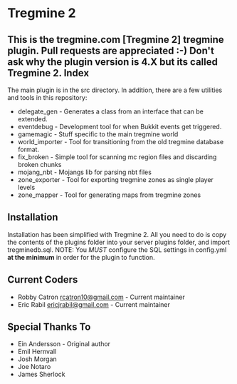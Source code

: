 Tregmine 2
========

This is the tregmine.com [Tregmine 2] tregmine plugin. Pull requests are appreciated :-)
Don't ask why the plugin version is 4.X but its called Tregmine 2.
Index
-----

The main plugin is in the src directory. In addition, there are a few utilities
and tools in this repository:

 * delegate_gen - Generates a class from an interface that can be extended.
 * eventdebug - Development tool for when Bukkit events get triggered.
 * gamemagic - Stuff specific to the main tregmine world
 * world_importer - Tool for transitioning from the old tregmine database
 format.
 * fix_broken - Simple tool for scanning mc region files and discarding broken chunks
 * mojang_nbt - Mojangs lib for parsing nbt files
 * zone_exporter - Tool for exporting tregmine zones as single player levels
 * zone_mapper - Tool for generating maps from tregmine zones

Installation
-----------

Installation has been simplified with Tregmine 2.
All you need to do is copy the contents of the plugins folder into your server plugins folder, and import tregminedb.sql.
NOTE: You *MUST* configure the SQL settings in config.yml __at the minimum__ in order for the plugin to function.

Current Coders
-------
 * Robby Catron <rcatron10@gmail.com> - Current maintainer
 * Eric Rabil <ericjrabil@gmail.com> - Current maintainer

Special Thanks To
------------
 * Ein Andersson - Original author
 * Emil Hernvall
 * Josh Morgan
 * Joe Notaro
 * James Sherlock
